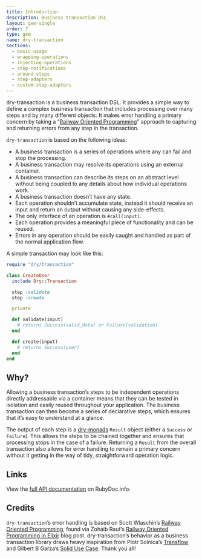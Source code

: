 ```yaml
---
title: Introduction
description: Business transaction DSL
layout: gem-single
order: 7
type: gem
name: dry-transaction
sections:
  - basic-usage
  - wrapping-operations
  - injecting-operations
  - step-notifications
  - around-steps
  - step-adapters
  - custom-step-adapters
---
```


dry-transaction is a business transaction DSL. It provides a simple way to define a complex business transaction that includes processing over many steps and by many different objects. It makes error handling a primary concern by taking a “[Railway Oriented Programming](http://fsharpforfunandprofit.com/rop/)” approach to capturing and returning errors from any step in the transaction.

`dry-transaction` is based on the following ideas:

- A business transaction is a series of operations where any can fail and stop the processing.
- A business transaction may resolve its operations using an external container.
- A business transaction can describe its steps on an abstract level without being coupled to any details about how individual operations work.
- A business transaction doesn’t have any state.
- Each operation shouldn’t accumulate state, instead it should receive an input and return an output without causing any side-effects.
- The only interface of an operation is `#call(input)`.
- Each operation provides a meaningful piece of functionality and can be reused.
- Errors in any operation should be easily caught and handled as part of the normal application flow.

A simple transaction may look like this:

```ruby
require "dry/transaction"

class CreateUser
  include Dry::Transaction

  step :validate
  step :create

  private

  def validate(input)
    # returns Success(valid_data) or Failure(validation)
  end

  def create(input)
    # returns Success(user)
  end
end
```

## Why?

Allowing a business transaction’s steps to be independent operations directly addressable via a container means that they can be tested in isolation and easily reused throughout your application. The business transaction can then become a series of declarative steps, which ensures that it’s easy to understand at a glance.

The output of each step is a [dry-monads](https://github.com/dry-rb/dry-monads) `Result` object (either a `Success` or `Failure`). This allows the steps to be chained together and ensures that processing stops in the case of a failure. Returning a `Result` from the overall transaction also allows for error handling to remain a primary concern without it getting in the way of tidy, straightforward operation logic.

## Links

View the [full API documentation](http://www.rubydoc.info/github/dry-rb/dry-transaction) on RubyDoc.info.

## Credits

`dry-transaction`’s error handling is based on Scott Wlaschin’s [Railway Oriented Programming](http://fsharpforfunandprofit.com/rop/), found via Zohaib Rauf’s [Railway Oriented Programming in Elixir](http://zohaib.me/railway-programming-pattern-in-elixir/) blog post. dry-transaction’s behavior as a business transaction library draws heavy inspiration from Piotr Solnica’s [Transflow](https://github.com/solnic/transflow) and Gilbert B Garza’s [Solid Use Case](https://github.com/mindeavor/solid_use_case). Thank you all!

